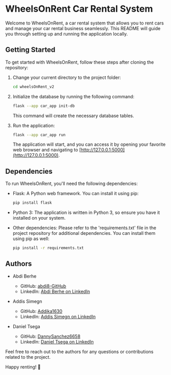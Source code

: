 # WheelsOnRent Car Rental System

Welcome to WheelsOnRent, a car rental system that allows you to rent cars and manage your car rental business seamlessly. This README will guide you through setting up and running the application locally.

## Getting Started

To get started with WheelsOnRent, follow these steps after cloning the repository:

1. Change your current directory to the project folder:

   ```bash
   cd wheelsOnRent_v2
   ```

2. Initialize the database by running the following command:

   ```bash
   flask --app car_app init-db
   ```

   This command will create the necessary database tables.

3. Run the application:

   ```bash
   flask --app car_app run
   ```

   The application will start, and you can access it by opening your favorite web browser and navigating to [http://127.0.0.1:5000](http://127.0.0.1:5000).

## Dependencies

To run WheelsOnRent, you'll need the following dependencies:

- Flask: A Python web framework. You can install it using pip:

  ```bash
  pip install flask
  ```

- Python 3: The application is written in Python 3, so ensure you have it installed on your system.

- Other dependencies: Please refer to the 'requirements.txt' file in the project repository for additional dependencies. You can install them using pip as well:

  ```bash
  pip install -r requirements.txt
  ```

## Authors

- Abdi Berhe
  - GitHub: [abdi8-GitHub](https://github.com/abdi8-GitHub/)
  - LinkedIn: [Abdi Berhe on LinkedIn](https://www.linkedin.com/in/abdi-berhe)

- Addis Simegn
  - GitHub: [Addika1630](https://github.com/Addika1630/)
  - LinkedIn: [Addis Simegn on LinkedIn](https://www.linkedin.com/in/your-linkedin-profile/)

- Daniel Tsega
  - GitHub: [DannySanchez6658](https://github.com/DannySanchez6658/)
  - LinkedIn: [Daniel Tsega on LinkedIn](https://www.linkedin.com/in/your-linkedin-profile/)

Feel free to reach out to the authors for any questions or contributions related to the project.

Happy renting! 🚗
